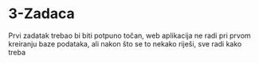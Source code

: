 # 3-Zadaca
Prvi zadatak trebao bi biti potpuno točan, web aplikacija ne radi pri prvom kreiranju baze podataka, ali nakon što se to nekako riješi, sve radi kako treba
